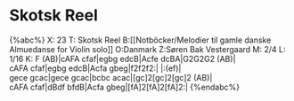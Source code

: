 # Skotsk Reel

{%abc%}
X: 23
T: Skotsk Reel
B:[[Notböcker/Melodier til gamle danske Almuedanse for Violin solo]]
O:Danmark
Z:Søren Bak Vestergaard
M: 2/4
L: 1/16
K: F
(AB)|cAFA cfaf|egbg edcB|Acfe dcBA|G2G2G2 (AB)|\
cAFA cfaf|egbg edcB|Acfa gbeg|f2f2f2:| |:(ef)|\
gece gcac|gece gcac|bcbc acac|[gc]2[gc]2[gc]2 (AB)|\
cAFA cfaf|dBdf bfdB|Acfa gbeg|[fA]2[fA]2[fA]2:|
{%endabc%}
